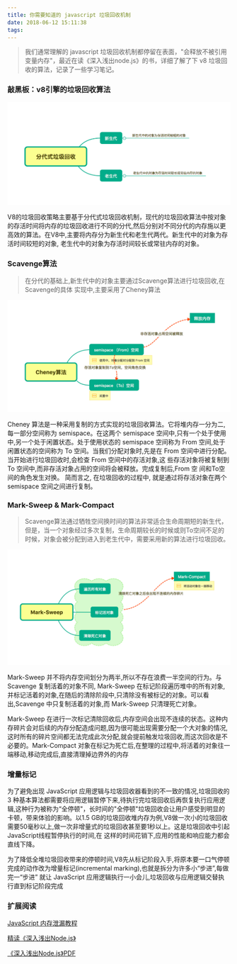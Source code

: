```yaml
---
title: 你需要知道的 javascript 垃圾回收机制
date: 2018-06-12 15:11:38
tags:
---
```


>我们通常理解的 javascript 垃圾回收机制都停留在表面，"会释放不被引用变量内存"，最近在读《深入浅出node.js》的书，详细了解了下 v8 垃圾回收的算法，记录了一些学习笔记。


### 敲黑板：v8引擎的垃圾回收算法
![this](/images/blog/v8/fds.jpg)

V8的垃圾回收策略主要基于分代式垃圾回收机制，现代的垃圾回收算法中按对象的存活时间将内存的垃圾回收进行不同的分代,然后分别对不同分代的内存施以更高效的算法。在V8中,主要将内存分为新生代和老生代两代。新生代中的对象为存活时间较短的对象, 老生代中的对象为存活时间较长或常驻内存的对象。

### Scavenge算法


>在分代的基础上,新生代中的对象主要通过Scavenge算法进行垃圾回收,在Scavenge的具体 实现中,主要采用了Cheney算法

![this](/images/blog/v8/csf.jpg)

Cheney 算法是一种采用复制的方式实现的垃圾回收算法。它将堆内存一分为二,每一部分空间称为 semispace。在这两个 semispace 空间中,只有一个处于使用中,另一个处于闲置状态。处于使用状态的 semispace 空间称为 From 空间,处于闲置状态的空间称为 To 空间。当我们分配对象时,先是在 From 空间中进行分配。当开始进行垃圾回收时,会检查 From 空间中的存活对象,这 些存活对象将被复制到 To 空间中,而非存活对象占用的空间将会被释放。完成复制后,From 空 间和To空间的角色发生对换。 简而言之, 在垃圾回收的过程中, 就是通过将存活对象在两个 semispace 空间之间进行复制。


### Mark-Sweep & Mark-Compact

>Scavenge算法通过牺牲空间换时间的算法非常适合生命周期短的新生代，但是，当一个对象经过多次复制，生命周期较长的时候或则To空间不足的时候，对象会被分配到进入到老生代中，需要采用新的算法进行垃圾回收。

![this](/images/blog/v8/mssf.jpg)

Mark-Sweep 并不将内存空间划分为两半,所以不存在浪费一半空间的行为。与 Scavenge 复制活着的对象不同, Mark-Sweep 在标记阶段遍历堆中的所有对象,并标记活着的对象,在随后的清除阶段中,只清除没有被标记的对象。可以看出,Scavenge 中只复制活着的对象,而 Mark-Sweep 只清理死亡对象。

Mark-Sweep 在进行一次标记清除回收后,内存空间会出现不连续的状态。这种内存碎片会对后续的内存分配造成问题,因为很可能出现需要分配一个大对象的情况,这时所有的碎片空间都无法完成此次分配,就会提前触发垃圾回收,而这次回收是不必要的。Mark-Compact 对象在标记为死亡后,在整理的过程中,将活着的对象往一端移动,移动完成后,直接清理掉边界外的内存

### 增量标记

为了避免出现 JavaScript 应用逻辑与垃圾回收器看到的不一致的情况,垃圾回收的 3 种基本算法都需要将应用逻辑暂停下来,待执行完垃圾回收后再恢复执行应用逻辑,这种行为被称为“全停顿"，长时间的"全停顿"垃圾回收会让用户感受到明显的卡顿，带来体验的影响。以1.5 GB的垃圾回收堆内存为例,V8做一次小的垃圾回收需要50毫秒以上,做一次非增量式的垃圾回收甚至要1秒以上。这是垃圾回收中引起JavaScript线程暂停执行的时间,在 这样的时间花销下,应用的性能和响应能力都会直线下降。

为了降低全堆垃圾回收带来的停顿时间,V8先从标记阶段入手,将原本要一口气停顿完成的动作改为增量标记(incremental marking),也就是拆分为许多小“步进”,每做完一“步进” 就让 JavaScript 应用逻辑执行一小会儿,垃圾回收与应用逻辑交替执行直到标记阶段完成


### 扩展阅读

[JavaScript 内存泄漏教程](http://www.ruanyifeng.com/blog/2017/04/memory-leak.html)

[精读《深入浅出Node.js》](https://bailinlin.github.io/2018/06/08/node-notes/)

[《深入浅出Node.js》PDF](chrome-extension://ikhdkkncnoglghljlkmcimlnlhkeamad/pdf-viewer/web/viewer.html?file=http%3A%2F%2Fblog.songqingbo.cn%2Fpdf%2Fnodejs%2F%25E6%25B7%25B1%25E5%2585%25A5%25E6%25B5%2585%25E5%2587%25BANode.js.pdf)


